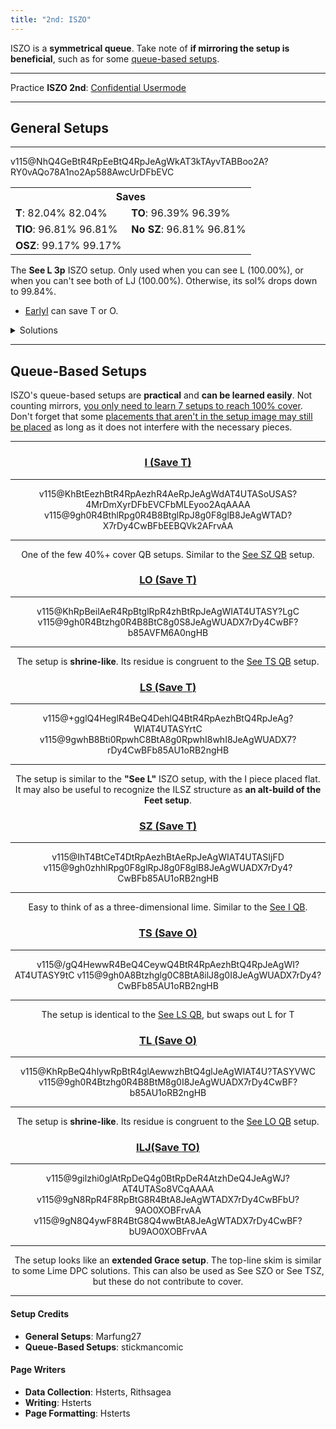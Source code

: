 ```yaml
---
title: "2nd: ISZO"
---
```

<head>
<meta
    name="description"
    content="ISZO 2nd's Standard and Queue-Based Setups"
  />
</head>

ISZO is a **symmetrical queue**. Take note of **if mirroring the setup is beneficial**, such as for some <a href="#queue-based-setups">queue-based setups</a>.
<hr class="small">

Practice **ISZO 2nd**: [Confidential Usermode](https://himitsuconfidential.github.io/downstack-practice/usermode.html/=[ISZO]p4,*p7)
___
## General Setups
<hr class="small">
<div class="second-setup-body">
	<div class="second-setup-display">
		<div class="setup-image">
			<figfumen>v115@NhQ4GeBtR4RpEeBtQ4RpJeAgWkAT3kTAyvTABBoo2A?RY0vAQo78A1no2Ap588AwcUrDFbEVC</figfumen>
		</div>
		<div class="setup-info">
			<table>			
				<tr>		
					<th colspan=2>Saves</th>	
				</tr>		
				<tr>		
					<td>	
						<strong>T</strong>: 
						<span title='1772/2160' class='Rot90'>82.04%</span>
						<span title='1772/2160' class='Rot180'>82.04%</span>
					</td>	
					<td>	
						<strong>TO</strong>: 
						<span title='2082/2160' class='Rot90'>96.39%</span>
						<span title='2082/2160' class='Rot180'>96.39%</span>
					</td>	
				</tr>		
				<tr>		
					<td>	
						<strong>TIO</strong>: 
						<span title='2091/2160' class='Rot90'>96.81%</span>
						<span title='2091/2160' class='Rot180'>96.81%</span>
					</td>	
					<td>	
						<strong>No SZ</strong>: 
						<span title='4971/5040' class='Rot90'>96.81%</span>
						<span title='4971/5040' class='Rot180'>96.81%</span>
					</td>	
				</tr>		
				<tr>		
					<td>	
						<strong>OSZ</strong>: 
						<span title='2142/2160' class='Rot90'>99.17%</span>
						<span title='2142/2160' class='Rot180'>99.17%</span>
					</td>	
					<td>	
						<saves src="2nd-iszo-see-L">
					</td>	
				</tr>		
			</table>			
		</div>
		<div class="setup-writeup">
			<p>The <strong>See <span class="mino">L</span> 3p</strong> ISZO setup. Only used when you can see <span class="mino">L</span> (<span title="2160/2160">100.00%</span>), or when you can't see both of <span class="mino">LJ</span> (<span title="1440/1440">100.00%</span>). Otherwise, its sol% drops down to <span title="5032/5040">99.84%</span>.
				<ul>
					<li>
						<a href="#early-i">Early<span class="mino">I</span></a> can save <span class="mino">T</span> or <span class="mino">O</span>.
					</li>
				</ul>
			</p>
		</div>
	</div>
	<details>
		<summary>Solutions</summary>
		<h4>Minimals</h4>
		<div>
			<figfumen>v115@9gwhh0R4Btywwhg0R4B8Btwwglwhg0E8ilwhI8JeAg?WTADX7rDy4CwBFbMOBWl+UBFrvAA </figfumen>
			<figfumen>v115@9gwhh0R4ywhlwhg0R4B8wwRpglwhg0E8RpglwhI8Je?AgWTADX7rDy4CwBFbkRBQlwHBFrvAA </figfumen>
		</div>	
		<hr class="small">
		<h4>Extras</h4>
		<div>
			<figfumen>v115@9gwhh0R4Btilwhg0R4B8BtRpwhg0E8glRpwhI8JeAg?WsAlEvXEhoo2AmXyTASILdD2488AQeM2ABlClEFMVABBoo2?ASEYHB3ngHB</figfumen>
			<figfumen>v115@9gilR4i0RpglAtR4B8zhBtE8g0RpAtI8JeAgWrAlEv?XEhoo2AmXyTASILdD2488AQeM2ABlClEFMVABBoo2AZlf9A?FrvAA </figfumen>
			<figfumen>v115@9gilR4zhg0glAtR4B8ywg0BtE8wwh0AtI8JeAgWsAl?EvXEhoo2AmXyTASILdD2488AwWM2ABlClEFMVABBoo2AyCI?OB4ngHB</figfumen>
		</div>	
	</details>
</div>
<hr>

## Queue-Based Setups
ISZO's queue-based setups are **practical** and **can be learned easily**. Not counting mirrors, <u>you only need to learn 7 setups to reach 100% cover</u>. Don't forget that some <u>placements that aren't in the setup image may still be placed</u> as long as it does not interfere with the necessary pieces.
<hr class="small">
<center>
	<div class="second-standard-queuebased-body">
		<section id="i-lj-t">
			<div class="second-standard-queuebased">
				<h3>
					<a href="#i-lj-t"><span class="mino">I</span> (Save <span class="mino">T</span>)</a>
				</h3>
				<hr class="small">
				<div class="second-standard-queuebased-image">
					<figfumen>v115@KhBtEezhBtR4RpAezhR4AeRpJeAgWdAT4UTASoUSAS?4MrDmXyrDFbEVCFbMLEyoo2AqAAAA</figfumen>
					<figfumen>v115@9gh0R4BthlRpg0R4B8BtglRpJ8g0F8glB8JeAgWTAD?X7rDy4CwBFbEEBQVk2AFrvAA</figfumen>
				</div>
				<div class="second-standard-queuebased-writeup">
					<hr class="small">
					<p>
						One of the few 40%+ cover QB setups. Similar to the <a href="#sz-t">See <span class="mino">SZ</span> QB</a> setup.
					</p>
				</div>
			</div>
		</section>
		<section id="lo-t">
			<div class="second-standard-queuebased">
				<h3>
					<a href="#lo-t"><span class="mino">LO</span> (Save <span class="mino">T</span>)</a>
				</h3>
				<hr class="small">
				<div class="second-standard-queuebased-image">
					<figfumen>v115@KhRpBeilAeR4RpBtglRpR4zhBtRpJeAgWIAT4UTASY?LgC</figfumen>
					<figfumen>v115@9gh0R4Btzhg0R4B8BtC8g0S8JeAgWUADX7rDy4CwBF?b85AVFM6A0ngHB</figfumen>
				</div>
				<div class="second-standard-queuebased-writeup">
					<hr class="small">
					<p>
						The setup is <strong>shrine-like</strong>. Its residue is congruent to the <a href="#ts-o">See <span class="mino">TS</span> QB</a> setup.
					</p>
				</div>
			</div>
		</section>
		<section id="ls-t">
			<div class="second-standard-queuebased">
				<h3>
					<a href="#ls-t"><span class="mino">LS</span> (Save <span class="mino">T</span>)</a>
				</h3>
				<hr class="small">
				<div class="second-standard-queuebased-image">
					<figfumen>v115@+gglQ4HeglR4BeQ4DehlQ4BtR4RpAezhBtQ4RpJeAg?WIAT4UTASYrtC</figfumen>
					<figfumen>v115@9gwhB8Bti0RpwhC8BtA8g0RpwhI8whI8JeAgWUADX7?rDy4CwBFb85AU1oRB2ngHB</figfumen>
				</div>
				<div class="second-standard-queuebased-writeup">
					<hr class="small">
					<p>
						The setup is similar to the <strong>"See L"</strong> ISZO setup, with the I piece placed flat.<br>				
						It may also be useful to recognize the <span class="mino">ILSZ</span> structure as <strong>an alt-build of the Feet setup</strong>.
					</p>
				</div>
			</div>
		</section>
		<section id="sz-t">
			<div class="second-standard-queuebased">
				<h3>
					<a href="#sz-t"><span class="mino">SZ</span> (Save <span class="mino">T</span>)</a>
				</h3>
				<hr class="small">
				<div class="second-standard-queuebased-image">
					<figfumen>v115@IhT4BtCeT4DtRpAezhBtAeRpJeAgWIAT4UTASIjFD</figfumen>
					<figfumen>v115@9gh0zhhlRpg0F8glRpJ8g0F8glB8JeAgWUADX7rDy4?CwBFb85AU1oRB2ngHB</figfumen>
				</div>
				<div class="second-standard-queuebased-writeup">
					<hr class="small">
					<p>
						Easy to think of as a three-dimensional lime. Similar to the <a href="i-lj-t">See <span class="mino">I</span> QB</a>.
					</p>
				</div>
			</div>
		</section>
		<section id="ts-o">
			<div class="second-standard-queuebased">
				<h3>
					<a href="#ts-o"><span class="mino">TS</span> (Save <span class="mino">O</span>)</a>
				</h3>
				<hr class="small">
				<div class="second-standard-queuebased-image">
					<figfumen>v115@/gQ4HewwR4BeQ4CeywQ4BtR4RpAezhBtQ4RpJeAgWI?AT4UTASY9tC</figfumen>
					<figfumen>v115@9gh0A8Btzhglg0C8BtA8ilJ8g0I8JeAgWUADX7rDy4?CwBFb85AU1oRB2ngHB</figfumen>
				</div>
				<div class="second-standard-queuebased-writeup">
					<hr class="small">
					<p>
						The setup is identical to the <a href="#ls-o">See <span class="mino">LS</span> QB</a>, but swaps out <span class="mino">L</span> for <span class="mino">T</span>
					</p>
				</div>
			</div>
		</section>
		<section id="tl-o">
			<div class="second-standard-queuebased">
				<h3>
					<a href="#tl-o"><span class="mino">TL</span> (Save <span class="mino">O</span>)</a>
				</h3>
				<hr class="small">
				<div class="second-standard-queuebased-image">
					<figfumen>v115@KhRpBeQ4hlywRpBtR4glAewwzhBtQ4glJeAgWIAT4U?TASYVWC</figfumen>
					<figfumen>v115@9gh0R4Btzhg0R4B8BtM8g0I8JeAgWUADX7rDy4CwBF?b85AU1oRB2ngHB</figfumen>
				</div>
				<div class="second-standard-queuebased-writeup">
					<hr class="small">
					<p>
						The setup is <strong>shrine-like</strong>. Its residue is congruent to the <a href="#lo-t">See <span class="mino">LO</span> QB</a> setup.
					</p>
				</div>
			</div>
		</section>
		<section id="ilj-to">
			<div class="second-standard-queuebased">
				<h3>
					<a href="#ilj-to"><span class="mino">ILJ</span>(Save <span class="mino">TO</span>)</a>
				</h3>
				<hr class="small">
				<div class="second-standard-queuebased-image">
					<figfumen>v115@9gilzhi0glAtRpDeQ4g0BtRpDeR4AtzhDeQ4JeAgWJ?AT4UTASo8VCqAAAA</figfumen>
					<figfumen>v115@9gN8RpR4F8RpBtG8R4BtA8JeAgWTADX7rDy4CwBFbU?9AO0XOBFrvAA</figfumen>
					<figfumen>v115@9gN8Q4ywF8R4BtG8Q4wwBtA8JeAgWTADX7rDy4CwBF?bU9AO0XOBFrvAA</figfumen>
				</div>
				<hr class="small">
				<div class="second-standard-queuebased-writeup">
					<p>
						The setup looks like an <strong>extended Grace setup</strong>. The top-line skim is similar to some Lime DPC solutions. This can also be used as See <span class="mino">SZO</span> or See <span class="mino">TSZ</span>, but these do not contribute to cover.
					</p>
				</div>
			</div>
		</section>
	</div>
</center>
<hr>
<div class="credits">
	<div class="credit-section">
		<h4>Setup Credits</h4>
		<ul>
			<li><strong>General Setups</strong>: Marfung27</li>
			<li><strong>Queue-Based Setups</strong>: stickmancomic</li>
		</ul>
	</div>
	<div class="credit-section">
		<h4>Page Writers</h4>
		<ul>
			<li><strong>Data Collection</strong>: Hsterts, Rithsagea</li>
			<li><strong>Writing</strong>: Hsterts</li>
			<li><strong>Page Formatting</strong>: Hsterts</li>
		</ul>
	</div>
</div>